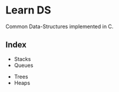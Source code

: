 # Learn DS
Common Data-Structures implemented in C. 

## Index  
* Stacks  
* Queues  
<!-- * Linked-List   -->
<!-- * Graphs   -->
* Trees  
* Heaps  
<!-- * Hash Map   -->

